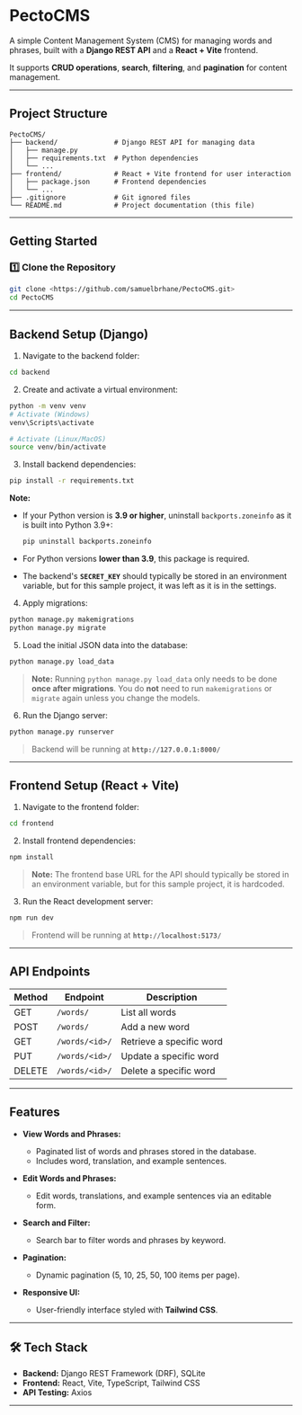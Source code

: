 # PectoCMS

A simple Content Management System (CMS) for managing words and phrases, built with a **Django REST API** and a **React + Vite** frontend.

It supports **CRUD operations**, **search**, **filtering**, and **pagination** for content management.

---

## Project Structure

```
PectoCMS/
├── backend/              # Django REST API for managing data
│   ├── manage.py
│   ├── requirements.txt  # Python dependencies
│   └── ...
├── frontend/             # React + Vite frontend for user interaction
│   ├── package.json      # Frontend dependencies
│   └── ...
├── .gitignore            # Git ignored files
└── README.md             # Project documentation (this file)
```

---

## Getting Started

### 1️⃣ **Clone the Repository**

```bash
git clone <https://github.com/samuelbrhane/PectoCMS.git>
cd PectoCMS
```

---

## **Backend Setup (Django)**

1. Navigate to the backend folder:

```bash
cd backend
```

2. Create and activate a virtual environment:

```bash
python -m venv venv
# Activate (Windows)
venv\Scripts\activate

# Activate (Linux/MacOS)
source venv/bin/activate
```

3. Install backend dependencies:

```bash
pip install -r requirements.txt
```

**Note:**

- If your Python version is **3.9 or higher**, uninstall `backports.zoneinfo` as it is built into Python 3.9+:

  ```bash
  pip uninstall backports.zoneinfo
  ```

- For Python versions **lower than 3.9**, this package is required.
- The backend's **`SECRET_KEY`** should typically be stored in an environment variable, but for this sample project, it was left as it is in the settings.

4. Apply migrations:

```bash
python manage.py makemigrations
python manage.py migrate
```

5. Load the initial JSON data into the database:

```bash
python manage.py load_data
```

> **Note:** Running `python manage.py load_data` only needs to be done **once after migrations**. You do **not** need to run `makemigrations` or `migrate` again unless you change the models.

6. Run the Django server:

```bash
python manage.py runserver
```

> Backend will be running at **`http://127.0.0.1:8000/`**

---

## **Frontend Setup (React + Vite)**

1. Navigate to the frontend folder:

```bash
cd frontend
```

2. Install frontend dependencies:

```bash
npm install
```

> **Note:** The frontend base URL for the API should typically be stored in an environment variable, but for this sample project, it is hardcoded.

3. Run the React development server:

```bash
npm run dev
```

> Frontend will be running at **`http://localhost:5173/`**

---

## **API Endpoints**

| Method | Endpoint       | Description              |
| ------ | -------------- | ------------------------ |
| GET    | `/words/`      | List all words           |
| POST   | `/words/`      | Add a new word           |
| GET    | `/words/<id>/` | Retrieve a specific word |
| PUT    | `/words/<id>/` | Update a specific word   |
| DELETE | `/words/<id>/` | Delete a specific word   |

---

## **Features**

- **View Words and Phrases:**

  - Paginated list of words and phrases stored in the database.
  - Includes word, translation, and example sentences.

- **Edit Words and Phrases:**

  - Edit words, translations, and example sentences via an editable form.

- **Search and Filter:**

  - Search bar to filter words and phrases by keyword.

- **Pagination:**

  - Dynamic pagination (5, 10, 25, 50, 100 items per page).

- **Responsive UI:**
  - User-friendly interface styled with **Tailwind CSS**.

---

## 🛠️ **Tech Stack**

- **Backend:** Django REST Framework (DRF), SQLite
- **Frontend:** React, Vite, TypeScript, Tailwind CSS
- **API Testing:** Axios

---
